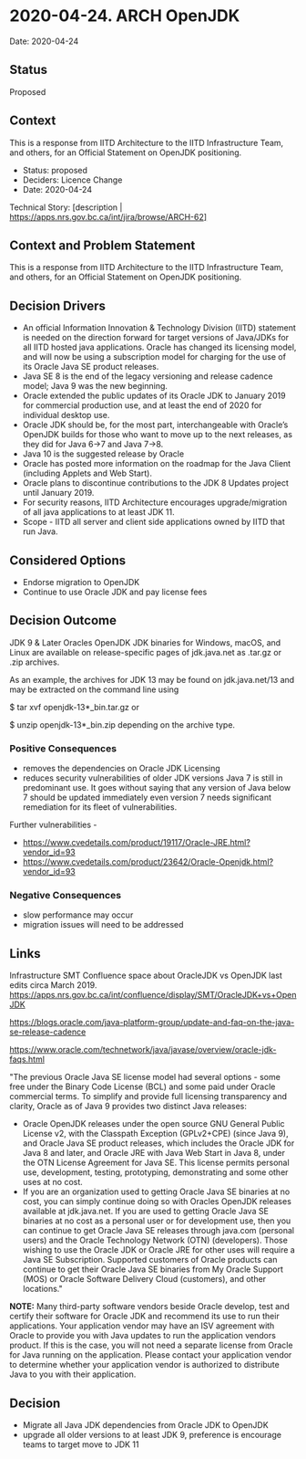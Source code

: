 # 2020-04-24. ARCH OpenJDK

Date: 2020-04-24

## Status

Proposed

## Context

This is a response from IITD Architecture to the IITD Infrastructure Team, and others, for an Official Statement on OpenJDK positioning.

* Status: proposed
* Deciders: Licence Change
* Date: 2020-04-24

Technical Story: [description | <https://apps.nrs.gov.bc.ca/int/jira/browse/ARCH-62]>

## Context and Problem Statement

This is a response from IITD Architecture to the IITD Infrastructure Team, and others, for an Official Statement on OpenJDK positioning.

## Decision Drivers

* An official Information Innovation & Technology Division (IITD) statement is needed on the direction forward for target versions of Java/JDKs for all IITD hosted java applications.  Oracle has changed its licensing model, and will now be using a subscription model for charging for the use of its Oracle Java SE product releases.
* Java SE 8 is the end of the legacy versioning and release cadence model; Java 9 was the new beginning.
* Oracle extended the public updates of its Oracle JDK to January 2019 for commercial production use, and at least the end of 2020 for individual desktop use.
* Oracle JDK should be, for the most part, interchangeable with Oracle’s OpenJDK builds for those who want to move up to the next releases, as they did for Java 6->7 and Java 7->8.
* Java 10 is the suggested release by Oracle
* Oracle has posted more information on the roadmap for the Java Client (including Applets and Web Start).
* Oracle plans to discontinue contributions to the JDK 8 Updates project until January 2019.
* For security reasons, IITD Architecture encourages upgrade/migration of all java applications to at least JDK 11.
* Scope - IITD all server and client side applications owned by IITD that run Java.

## Considered Options

* Endorse migration to OpenJDK
* Continue to use Oracle JDK and pay license fees

## Decision Outcome

JDK 9 & Later
Oracles OpenJDK JDK binaries for Windows, macOS, and Linux are available on release-specific pages of jdk.java.net as .tar.gz or .zip archives.

As an example, the archives for JDK 13 may be found on jdk.java.net/13 and may be extracted on the command line using

$ tar xvf openjdk-13*_bin.tar.gz
or

$ unzip openjdk-13*_bin.zip
depending on the archive type.

### Positive Consequences

* removes the dependencies on Oracle JDK Licensing
* reduces security vulnerabilities of older JDK versions
Java 7 is still in predominant use. It goes without saying that any version of Java below 7 should be updated immediately even version 7 needs significant remediation for its fleet of vulnerabilities.

Further vulnerabilities - 
* <https://www.cvedetails.com/product/19117/Oracle-JRE.html?vendor_id=93> 
*	<https://www.cvedetails.com/product/23642/Oracle-Openjdk.html?vendor_id=93> 


### Negative Consequences

* slow performance may occur
* migration issues will need to be addressed

## Links

Infrastructure SMT Confluence space about  OracleJDK vs OpenJDK  last edits circa March 2019.
https://apps.nrs.gov.bc.ca/int/confluence/display/SMT/OracleJDK+vs+OpenJDK

<https://blogs.oracle.com/java-platform-group/update-and-faq-on-the-java-se-release-cadence>

<https://www.oracle.com/technetwork/java/javase/overview/oracle-jdk-faqs.html>

"The previous Oracle Java SE license model had several options - some free under the Binary Code License (BCL) and some paid under Oracle commercial terms. To simplify and provide full licensing transparency and clarity, Oracle as of Java 9 provides two distinct Java releases:

* Oracle OpenJDK releases under the open source GNU General Public License v2, with the Classpath Exception (GPLv2+CPE) (since Java 9),
and Oracle Java SE product releases, which includes the Oracle JDK for Java 8 and later, and Oracle JRE with Java Web Start in Java 8, under the OTN License Agreement for Java SE. This license permits personal use, development, testing, prototyping, demonstrating and some other uses at no cost.
* If you are an organization used to getting Oracle Java SE binaries at no cost, you can simply continue doing so with Oracles OpenJDK releases available at jdk.java.net. If you are used to getting Oracle Java SE binaries at no cost as a personal user or for development use, then you can continue to get Oracle Java SE releases through java.com (personal users) and the Oracle Technology Network (OTN) (developers). Those wishing to use the Oracle JDK or Oracle JRE for other uses will require a Java SE Subscription. Supported customers of Oracle products can continue to get their Oracle Java SE binaries from My Oracle Support (MOS) or Oracle Software Delivery Cloud (customers), and other locations."

**NOTE:** Many third-party software vendors beside Oracle develop, test and certify their software for Oracle JDK and recommend its use to run their applications. Your application vendor may have an ISV agreement with Oracle to provide you with Java updates to run the application vendors product. If this is the case, you will not need a separate license from Oracle for Java running on the application. Please contact your application vendor to determine whether your application vendor is authorized to distribute Java to you with their application.

## Decision

* Migrate all Java JDK dependencies from Oracle JDK to OpenJDK
* upgrade all older versions to at least JDK 9, preference is encourage teams to target move to JDK 11
